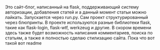 Это сайт-блог, написанный на flask, поддерживающий систему авторизации, добавления статей и а данный момент статьи можно лайкать. 
Запускается через run.py. Сам проект структурированный через блюпринты. 
В проекте используются разные библиотеки flask, такие как flask-login, flask-wtf, werkzeug и другие.
В скором времени здесь также будет возможность написания комментариев, поиска по статьям, а также я полностью сделаю стилизацию сайта. Пока что вот такой вот readme
